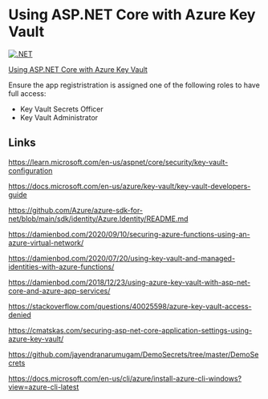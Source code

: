 # Using ASP.NET Core with Azure Key Vault

[![.NET](https://github.com/damienbod/UsingAzureKeyVaultInDevelopment/actions/workflows/dotnet.yml/badge.svg)](https://github.com/damienbod/UsingAzureKeyVaultInDevelopment/actions/workflows/dotnet.yml)

[Using ASP.NET Core with Azure Key Vault](https://damienbod.com/2024/12/02/using-asp-net-core-with-azure-key-vault/)

Ensure the app registristration is assigned one of the following roles to have full access:

- Key Vault Secrets Officer
- Key Vault Administrator 

## Links

https://learn.microsoft.com/en-us/aspnet/core/security/key-vault-configuration

https://docs.microsoft.com/en-us/azure/key-vault/key-vault-developers-guide

https://github.com/Azure/azure-sdk-for-net/blob/main/sdk/identity/Azure.Identity/README.md

https://damienbod.com/2020/09/10/securing-azure-functions-using-an-azure-virtual-network/

https://damienbod.com/2020/07/20/using-key-vault-and-managed-identities-with-azure-functions/

https://damienbod.com/2018/12/23/using-azure-key-vault-with-asp-net-core-and-azure-app-services/

https://stackoverflow.com/questions/40025598/azure-key-vault-access-denied

https://cmatskas.com/securing-asp-net-core-application-settings-using-azure-key-vault/

https://github.com/jayendranarumugam/DemoSecrets/tree/master/DemoSecrets

https://docs.microsoft.com/en-us/cli/azure/install-azure-cli-windows?view=azure-cli-latest